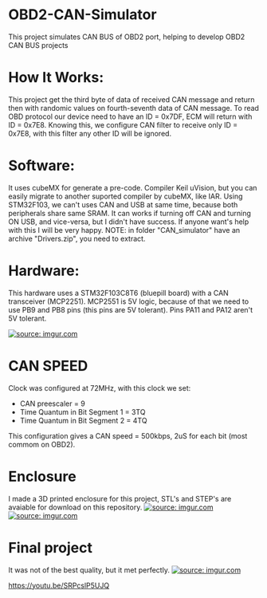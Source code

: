 # OBD2-CAN-Simulator
This project simulates CAN BUS of OBD2 port, helping to develop OBD2 CAN BUS projects

# How It Works:
This project get the third byte of data of received CAN message and return then with randomic values on fourth-seventh data of CAN message.
To read OBD protocol our device need to have an ID = 0x7DF, ECM will return with ID = 0x7E8. Knowing this, we configure CAN filter to receive only ID = 0x7E8, with this filter any other ID will be ignored.

# Software:
It uses cubeMX for generate a pre-code. Compiler Keil uVision, but you can easily migrate to another suported compiler by cubeMX, like IAR.
Using STM32F103, we can't uses CAN and USB at same time, because both peripherals share same SRAM. It can works if turning off CAN and turning ON USB, and vice-versa, but I didn't have success. If anyone want's help with this I will be very happy.
NOTE: in folder "CAN_simulator" have an archive "Drivers.zip", you need to extract.

# Hardware:
This hardware uses a STM32F103C8T6 (bluepill board) with a CAN transceiver (MCP2251).
MCP2551 is 5V logic, because of that we need to use PB9 and PB8 pins (this pins are 5V tolerant). Pins PA11 and PA12 aren't 5V tolerant.

<a href="https://imgur.com/2QnrXvz"><img src="https://i.imgur.com/2QnrXvz.jpg" title="source: imgur.com" /></a>

# CAN SPEED
Clock was configured at 72MHz, with this clock we set: 
* CAN preescaler = 9
* Time Quantum in Bit Segment 1 = 3TQ
* Time Quantum in Bit Segment 2 = 4TQ

This configuration gives a CAN speed = 500kbps, 2uS for each bit (most commom on OBD2).

# Enclosure
I made a 3D printed enclosure for this project, STL's and STEP's are avaiable for download on this repository.
<a href="https://imgur.com/not0J4A"><img src="https://i.imgur.com/not0J4A.png" title="source: imgur.com" /></a>
<a href="https://imgur.com/ZdDIA5H"><img src="https://i.imgur.com/ZdDIA5H.png" title="source: imgur.com" /></a>

# Final project
It was not of the best quality, but it met perfectly.
<a href="https://imgur.com/UenPx3U"><img src="https://i.imgur.com/UenPx3U.jpg" title="source: imgur.com" /></a>

https://youtu.be/SRPcslP5UJQ
